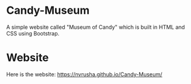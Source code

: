 # Candy-Museum
A simple website called "Museum of Candy" which is built in HTML and CSS using Bootstrap.

# Website
Here is the website:
https://nvrusha.github.io/Candy-Museum/
